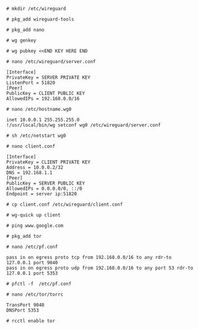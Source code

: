 `# mkdir /etc/wireguard`

`# pkg_add wireguard-tools`

`# pkg_add nano`

`# wg genkey`

`# wg pubkey <<END
KEY HERE
END`
 
`# nano /etc/wireguard/server.conf`
```
[Interface]
PrivateKey = SERVER PRIVATE KEY
ListenPort = 51820
[Peer]
PublicKey = CLIENT PUBLIC KEY
AllowedIPs = 192.168.0.0/16
```
 
`# nano /etc/hostname.wg0`
```
inet 10.0.0.1 255.255.255.0
!/usr/local/bin/wg setconf wg0 /etc/wireguard/server.conf
```

`# sh /etc/netstart wg0`

`# nano client.conf`
```
[Interface]
PrivateKey = CLIENT PRIVATE KEY
Address = 10.0.0.2/32
DNS = 192.168.1.1
[Peer]
PublicKey = SERVER PUBLIC KEY
AllowedIPs = 0.0.0.0/0, ::/0
Endpoint = server ip:51820
```

`# cp client.conf /etc/wireguard/client.conf`

`# wg-quick up client`

`# ping www.google.com`
 
`# pkg_add tor`

`# nano /etc/pf.conf`
```
pass in on egress proto tcp from 192.168.0.0/16 to any rdr-to 127.0.0.1 port 9040
pass in on egress proto udp from 192.168.0.0/16 to any port 53 rdr-to 127.0.0.1 port 5353
```
 
`# pfctl -f  /etc/pf.conf`

`# nano /etc/tor/torrc`
```
TransPort 9040
DNSPort 5353
```
 
`# rcctl enable tor`
